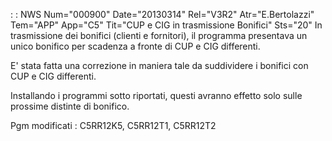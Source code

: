  :  : NWS Num="000900" Date="20130314" Rel="V3R2" Atr="E.Bertolazzi" Tem="APP" App="C5" Tit="CUP e CIG in trasmissione Bonifici" Sts="20"
In trasmissione dei bonifici (clienti e fornitori), il programma presentava un unico bonifico per scadenza a fronte di CUP e CIG differenti.

E' stata fatta una correzione in maniera tale da suddividere i bonifici con CUP e CIG differenti.

Installando i programmi sotto riportati, questi avranno effetto solo sulle prossime distinte di bonifico.

Pgm modificati :  C5RR12K5, C5RR12T1, C5RR12T2
